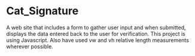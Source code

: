 # Cat_Signature
 A web site that includes a form to gather user input and when submitted, displays the data entered back to the user for verification. This project is using Javascript. Also have used vw and vh relative length measurements wherever possible.
